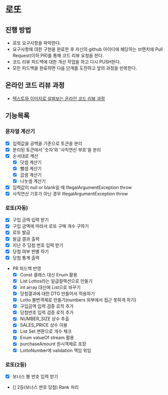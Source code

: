 # 로또
## 진행 방법
* 로또 요구사항을 파악한다.
* 요구사항에 대한 구현을 완료한 후 자신의 github 아이디에 해당하는 브랜치에 Pull Request(이하 PR)를 통해 코드 리뷰 요청을 한다.
* 코드 리뷰 피드백에 대한 개선 작업을 하고 다시 PUSH한다.
* 모든 피드백을 완료하면 다음 단계를 도전하고 앞의 과정을 반복한다.

## 온라인 코드 리뷰 과정
* [텍스트와 이미지로 살펴보는 온라인 코드 리뷰 과정](https://github.com/next-step/nextstep-docs/tree/master/codereview)

## 기능목록
### 뮨자열 계산기
- [x] 입력값을 공백을 기준으로 토큰을 분리
- [x] 분리된 토큰에서 '숫자'와 '사칙연산 부호'을 분리
- [x] 순서대로 계산
  - [x] 덧셈 계산기
  - [x] 뺄셈 계산기
  - [x] 곱셈 계산기
  - [x] 나눗셈 계산기
- [x] 입력값이 null or blank일 때 IllegalArgumentException throw
- [x] 사칙연산 기호가 아닌 경우 IllegalArgumentException throw

### 로또(자동)
- [x] 구입 금액 입력 받기
- [x] 구입 금액에 따라서 로또 구매 개수 구하기
- [x] 로또 발급
- [x] 발급 결과 출력
- [x] 지난 주 당첨 번호 입력 받기
- [x] 당첨 여부 판별 하기
- [x] 당첨 통계 출력
- PR 피드백 반영
  - [x] Const 클래스 대신 Enum 활용
  - [x] List<Lotto> Lottos라는 일급컬렉션으로 만들기
  - [x] int array 대신에 List으로 바꾸기
  - [x] 당첨결과에 대한 DTO 만들어서 적용하기
  - [x] Lotto 불변객체로 만들기(numbers 외부에서 접근 못하게 하기)
  - [x] 구입금액 입력 검증 로직 추가
  - [x] 당첨번호 입력 검증 로직 추가
  - [x] NUMBER_SIZE 상수 추출
  - [x] SALES_PRICE 상수 이용
  - [x] List Set 변환으로 개수 체크
  - [x] Enum valueOf stream 활용
  - [x] purchaseAmount 원시객체로 포장
  - [x] LottoNumber에 validation 책임 위임

### 로또(2등)
- [x] 보너스 볼 번호 입력 받기
- [] 2등(보너스 번호 당첨) Rank 처리
